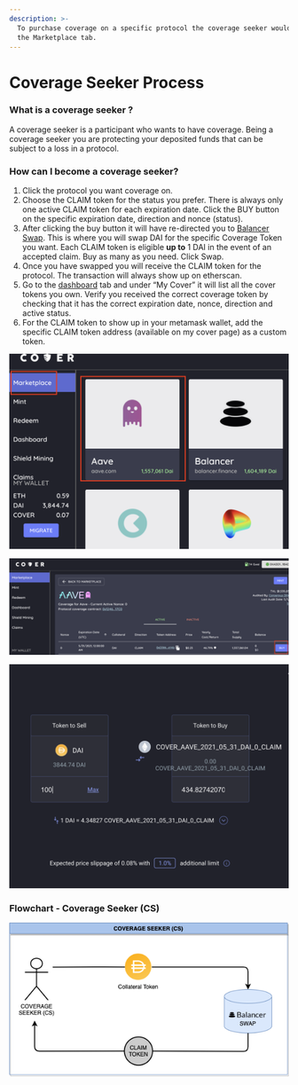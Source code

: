 ```yaml
---
description: >-
  To purchase coverage on a specific protocol the coverage seeker would go to
  the Marketplace tab.
---
```


# Coverage Seeker Process

### What is a coverage seeker ?

A coverage seeker is a participant who wants to have coverage. Being a coverage seeker you are protecting your deposited funds that can be subject to a loss in a protocol. 

### How can I become a coverage seeker?

1. Click the protocol you want coverage on.
2. Choose the CLAIM token for the status you prefer. There is always only one active CLAIM token for each expiration date. Click the BUY button on the specific expiration date, direction and nonce \(status\).
3. After clicking the buy button it will have re-directed you to [Balancer Swap](https://balancer.exchange/#/swap). This is where you will swap DAI for the specific Coverage Token you want. Each CLAIM token is eligible **up to** 1 DAI in the event of an accepted claim. Buy as many as you need. Click Swap.
4. Once you have swapped you will receive the CLAIM token for the protocol. The transaction will always show up on etherscan.
5. Go to the [dashboard](https://app.coverprotocol.com/app/dashboard) tab and under “My Cover” it will list all the cover tokens you own. Verify you received the correct coverage token by checking that it has the correct expiration date, nonce, direction and active status.
6. For the CLAIM token to show up in your metamask wallet, add the specific CLAIM token address \(available on my cover page\) as a custom token.

![](../.gitbook/assets/screen-shot-2020-12-02-at-10.55.50-pm.png)

![](../.gitbook/assets/screen-shot-2020-12-02-at-10.56.20-pm.png)

![](../.gitbook/assets/screen-shot-2020-12-02-at-10.58.25-pm.png)

###                                         Flowchart - Coverage Seeker \(CS\)

![](../.gitbook/assets/0%20%281%29.png)



